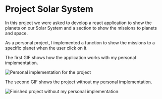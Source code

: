 # Project Solar System

In this project we were asked to develop a react application to show the planets on our Solar System and a section to show the missions to planets and space.

As a personal project, I implemented a function to show the missions to a specific planet when the user click on it.

The first GIF shows how the application works with my personal implementation.

![Personal implementation for the project](https://github.com/DeboraSerra/Trybe-exercises/blob/main/Module2_front-end/Block10/Project-solar-system/project-solar-system2.gif)

The second GIF shows the project without my personal implementation.

![Finished project without my personal implementation](https://github.com/DeboraSerra/Trybe-exercises/blob/main/Module2_front-end/Block10/Project-solar-system/project-solar-system.gif)

